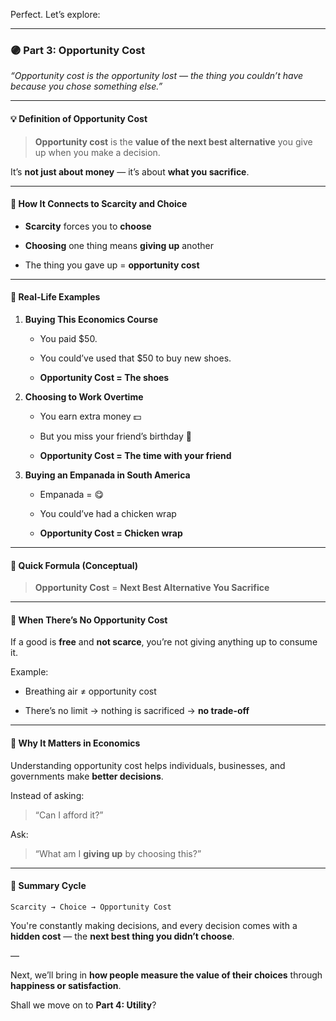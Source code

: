 Perfect. Let’s explore:

---

### 🟣 **Part 3: Opportunity Cost**

_“Opportunity cost is the opportunity lost — the thing you couldn’t have because you chose something else.”_

---

#### 💡 **Definition of Opportunity Cost**

> **Opportunity cost** is the **value of the next best alternative** you give up when you make a decision.

It’s **not just about money** — it’s about **what you sacrifice**.

---

#### 🔁 **How It Connects to Scarcity and Choice**

- **Scarcity** forces you to **choose**
    
- **Choosing** one thing means **giving up** another
    
- The thing you gave up = **opportunity cost**
    

---

#### 🛒 **Real-Life Examples**

1. **Buying This Economics Course**
    
    - You paid $50.
        
    - You could’ve used that $50 to buy new shoes.
        
    - **Opportunity Cost = The shoes**
        
2. **Choosing to Work Overtime**
    
    - You earn extra money 💵
        
    - But you miss your friend’s birthday 🎉
        
    - **Opportunity Cost = The time with your friend**
        
3. **Buying an Empanada in South America**
    
    - Empanada = 😋
        
    - You could’ve had a chicken wrap
        
    - **Opportunity Cost = Chicken wrap**
        

---

#### 🧮 **Quick Formula (Conceptual)**

> **Opportunity Cost** = **Next Best Alternative You Sacrifice**

---

#### 🚫 **When There’s No Opportunity Cost**

If a good is **free** and **not scarce**, you’re not giving anything up to consume it.

Example:

- Breathing air ≠ opportunity cost
    
- There’s no limit → nothing is sacrificed → **no trade-off**
    

---

#### 🧠 **Why It Matters in Economics**

Understanding opportunity cost helps individuals, businesses, and governments make **better decisions**.

Instead of asking:

> “Can I afford it?”

Ask:

> “What am I **giving up** by choosing this?”

---

#### 🔄 **Summary Cycle**

```
Scarcity → Choice → Opportunity Cost
```

You're constantly making decisions, and every decision comes with a **hidden cost** — the **next best thing you didn’t choose**.

—

Next, we’ll bring in **how people measure the value of their choices** through **happiness or satisfaction**.

Shall we move on to **Part 4: Utility**?